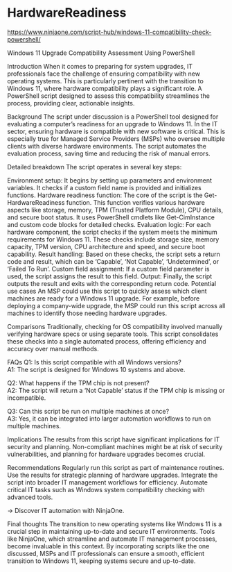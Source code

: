 # HardwareReadiness

https://www.ninjaone.com/script-hub/windows-11-compatibility-check-powershell/

Windows 11 Upgrade Compatibility Assessment Using PowerShell

Introduction
When it comes to preparing for system upgrades, IT professionals face the challenge of ensuring compatibility with new operating systems. This is particularly pertinent with the transition to Windows 11, where hardware compatibility plays a significant role. A PowerShell script designed to assess this compatibility streamlines the process, providing clear, actionable insights.

Background
The script under discussion is a PowerShell tool designed for evaluating a computer’s readiness for an upgrade to Windows 11. In the IT sector, ensuring hardware is compatible with new software is critical. This is especially true for Managed Service Providers (MSPs) who oversee multiple clients with diverse hardware environments. The script automates the evaluation process, saving time and reducing the risk of manual errors.

Detailed breakdown
The script operates in several key steps:

Environment setup: It begins by setting up parameters and environment variables. It checks if a custom field name is provided and initializes functions.
Hardware readiness function: The core of the script is the Get-HardwareReadiness function. This function verifies various hardware aspects like storage, memory, TPM (Trusted Platform Module), CPU details, and secure boot status. It uses PowerShell cmdlets like Get-CimInstance and custom code blocks for detailed checks.
Evaluation logic: For each hardware component, the script checks if the system meets the minimum requirements for Windows 11. These checks include storage size, memory capacity, TPM version, CPU architecture and speed, and secure boot capability.
Result handling: Based on these checks, the script sets a return code and result, which can be ‘Capable’, ‘Not Capable’, ‘Undetermined’, or ‘Failed To Run’.
Custom field assignment: If a custom field parameter is used, the script assigns the result to this field.
Output: Finally, the script outputs the result and exits with the corresponding return code.
Potential use cases
An MSP could use this script to quickly assess which client machines are ready for a Windows 11 upgrade. For example, before deploying a company-wide upgrade, the MSP could run this script across all machines to identify those needing hardware upgrades.

Comparisons
Traditionally, checking for OS compatibility involved manually verifying hardware specs or using separate tools. This script consolidates these checks into a single automated process, offering efficiency and accuracy over manual methods.

FAQs
Q1: Is this script compatible with all Windows versions?  
A1: The script is designed for Windows 10 systems and above.

Q2: What happens if the TPM chip is not present?  
A2: The script will return a ‘Not Capable’ status if the TPM chip is missing or incompatible.

Q3: Can this script be run on multiple machines at once?  
A3: Yes, it can be integrated into larger automation workflows to run on multiple machines.

Implications
The results from this script have significant implications for IT security and planning. Non-compliant machines might be at risk of security vulnerabilities, and planning for hardware upgrades becomes crucial.

Recommendations
Regularly run this script as part of maintenance routines.
Use the results for strategic planning of hardware upgrades.
Integrate the script into broader IT management workflows for efficiency.
Automate critical IT tasks such as Windows system compatibility checking with advanced tools.

→ Discover IT automation with NinjaOne.

Final thoughts
The transition to new operating systems like Windows 11 is a crucial step in maintaining up-to-date and secure IT environments. Tools like NinjaOne, which streamline and automate IT management processes, become invaluable in this context. By incorporating scripts like the one discussed, MSPs and IT professionals can ensure a smooth, efficient transition to Windows 11, keeping systems secure and up-to-date.

